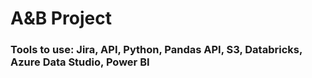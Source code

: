 # A&B Project

### Tools to use: Jira, API, Python, Pandas API, S3, Databricks, Azure Data Studio, Power BI
